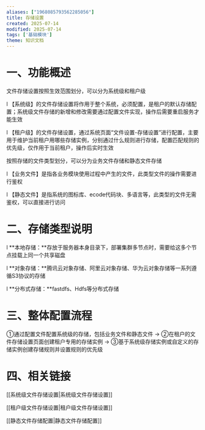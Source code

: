 ```yaml
---
aliases: ["1968085793562285056"]
title: 存储设置
created: 2025-07-14
modified: 2025-07-14
tags: ['基础模块']
theme: 知识文档
---
```


# 一、**功能概述**

文件存储设置按照生效范围划分，可以分为系统级和租户级

l 【系统级】的文件存储设置将作用于整个系统，必须配置，是租户的默认存储配置；系统级文件存储的新增和修改需要通过配置文件实现，操作后需要重启服务才能生效

l 【租户级】的文件存储设置，通过系统页面“文件设置-存储设置”进行配置，主要用于维护当前租户用哪些存储实例，分别通过什么规则进行存储，配置匹配规则的优先级，仅作用于当前租户，操作后实时生效

按照存储的文件类型划分，可以分为业务文件存储和静态文件存储

l 【业务文件】是指各业务模块使用过程中产生的文件，此类型文件的操作需要进行鉴权

l 【静态文件】是指系统的图标库、ecode代码块、多语言等，此类型的文件无需鉴权，可以直接进行访问

# 二、**存储类型说明**

l **本地存储：**存放于服务器本身目录下，部署集群多节点时，需要给这多个节点挂载上同一个共享磁盘

l **对象存储：**腾讯云对象存储、阿里云对象存储、华为云对象存储等一系列遵循S3协议的存储

l **分布式存储：**fastdfs、Hdfs等分布式存储

# 三、**整体配置流程**

①通过配置文件配置系统级的存储，包括业务文件和静态文件 → ②在租户的文件存储设置页面创建租户专用的存储实例 → ③基于系统级存储实例或自定义的存储实例创建存储规则并设置规则的优先级

# 四、**相关链接**

[[系统级文件存储设置|系统级文件存储设置]]

[[租户级文件存储设置|租户级文件存储设置]]

[[静态文件存储配置|静态文件存储配置]]